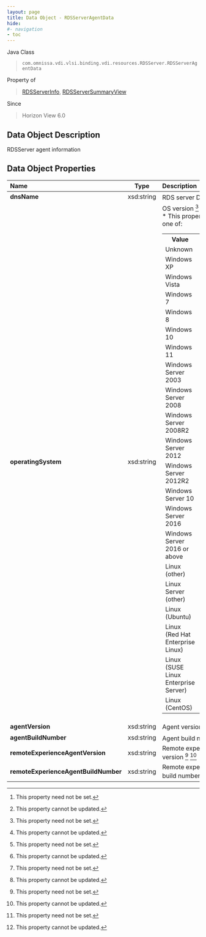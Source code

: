 ```yaml
---
layout: page
title: Data Object - RDSServerAgentData
hide:
#- navigation
- toc
---
```






Java Class
> `com.omnissa.vdi.vlsi.binding.vdi.resources.RDSServer.RDSServerAgentData`

Property of
> [RDSServerInfo](vdi.resources.RDSServer.RDSServerInfo.md#field_detail), [RDSServerSummaryView](vdi.resources.RDSServer.RDSServerSummaryView.md#field_detail)

Since
> Horizon View 6.0


## Data Object Description

RDSServer agent information

## Data Object Properties

 Name | Type | Description
:---|:---:|:---
**dnsName**|  xsd:string|  RDS server DNS name [^1] [^2]
**operatingSystem**|  xsd:string|  OS version [^1] [^2] <br>* This property will be one of:<br><table><tr><th>Value</th><th>Description</th></tr><tr><td>Unknown</td><td></td></tr><tr><td>Windows XP</td><td>Windows XP</td></tr><tr><td>Windows Vista</td><td>Windows Vista</td></tr><tr><td>Windows 7</td><td>Windows 7</td></tr><tr><td>Windows 8</td><td>Windows 8</td></tr><tr><td>Windows 10</td><td>Windows 10</td></tr><tr><td>Windows 11</td><td>Windows 11</td></tr><tr><td>Windows Server 2003</td><td>Windows Server 2003</td></tr><tr><td>Windows Server 2008</td><td>Windows Server 2008</td></tr><tr><td>Windows Server 2008R2</td><td>Windows Server 2008R2</td></tr><tr><td>Windows Server 2012</td><td>Windows Server 2012</td></tr><tr><td>Windows Server 2012R2</td><td>Windows Server 2012R2</td></tr><tr><td>Windows Server 10</td><td>null</td></tr><tr><td>Windows Server 2016</td><td>null</td></tr><tr><td>Windows Server 2016 or above</td><td>Windows Server 2016 or above</td></tr><tr><td>Linux (other)</td><td>Linux (other)</td></tr><tr><td>Linux Server (other)</td><td>Linux server (other)</td></tr><tr><td>Linux (Ubuntu)</td><td>Linux (Ubuntu)</td></tr><tr><td>Linux (Red Hat Enterprise Linux)</td><td>Linux (Red Hat Enterprise)</td></tr><tr><td>Linux (SUSE Linux Enterprise Server)</td><td>Linux (Suse)</td></tr><tr><td>Linux (CentOS)</td><td>Linux (CentOS)</td></tr></table>
**agentVersion**|  xsd:string|  Agent version [^1] [^2]
**agentBuildNumber**|  xsd:string|  Agent build number [^1] [^2]
**remoteExperienceAgentVersion**|  xsd:string|  Remote experience agent version [^1] [^2]
**remoteExperienceAgentBuildNumber**|  xsd:string|  Remote experience agent build number [^1] [^2]
 


 


[^1]: This property need not be set.
[^2]: This property cannot be updated.